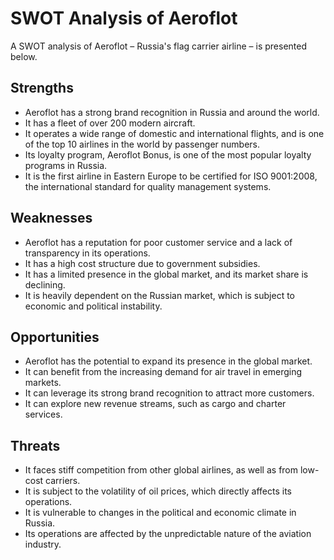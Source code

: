 

# **SWOT Analysis of Aeroflot**

A SWOT analysis of Aeroflot – Russia's flag carrier airline – is presented below.

## **Strengths**
* Aeroflot has a strong brand recognition in Russia and around the world.
* It has a fleet of over 200 modern aircraft.
* It operates a wide range of domestic and international flights, and is one of the top 10 airlines in the world by passenger numbers.
* Its loyalty program, Aeroflot Bonus, is one of the most popular loyalty programs in Russia.
* It is the first airline in Eastern Europe to be certified for ISO 9001:2008, the international standard for quality management systems.

## **Weaknesses**
* Aeroflot has a reputation for poor customer service and a lack of transparency in its operations.
* It has a high cost structure due to government subsidies.
* It has a limited presence in the global market, and its market share is declining.
* It is heavily dependent on the Russian market, which is subject to economic and political instability.

## **Opportunities**
* Aeroflot has the potential to expand its presence in the global market.
* It can benefit from the increasing demand for air travel in emerging markets.
* It can leverage its strong brand recognition to attract more customers.
* It can explore new revenue streams, such as cargo and charter services.

## **Threats**
* It faces stiff competition from other global airlines, as well as from low-cost carriers.
* It is subject to the volatility of oil prices, which directly affects its operations.
* It is vulnerable to changes in the political and economic climate in Russia.
* Its operations are affected by the unpredictable nature of the aviation industry.